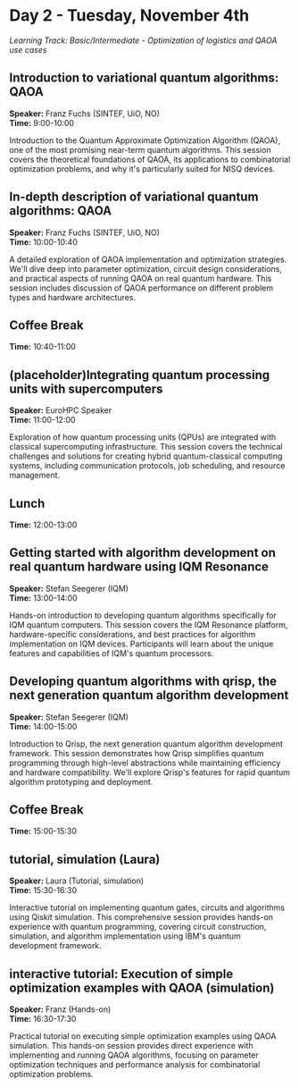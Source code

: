 # Day 2 - Tuesday, November 4th

*Learning Track: Basic/Intermediate - Optimization of logistics and QAOA use cases*

## Introduction to variational quantum algorithms: QAOA
**Speaker:** Franz Fuchs (SINTEF, UiO, NO)  
**Time:** 9:00-10:00

Introduction to the Quantum Approximate Optimization Algorithm (QAOA), one of the most promising near-term quantum algorithms. This session covers the theoretical foundations of QAOA, its applications to combinatorial optimization problems, and why it's particularly suited for NISQ devices.

## In-depth description of variational quantum algorithms: QAOA
**Speaker:** Franz Fuchs (SINTEF, UiO, NO)  
**Time:** 10:00-10:40

A detailed exploration of QAOA implementation and optimization strategies. We'll dive deep into parameter optimization, circuit design considerations, and practical aspects of running QAOA on real quantum hardware. This session includes discussion of QAOA performance on different problem types and hardware architectures.

## Coffee Break
**Time:** 10:40-11:00

## (placeholder)Integrating quantum processing units with supercomputers
**Speaker:** EuroHPC Speaker  
**Time:** 11:00-12:00

Exploration of how quantum processing units (QPUs) are integrated with classical supercomputing infrastructure. This session covers the technical challenges and solutions for creating hybrid quantum-classical computing systems, including communication protocols, job scheduling, and resource management.

## Lunch
**Time:** 12:00-13:00

## Getting started with algorithm development on real quantum hardware using IQM Resonance
**Speaker:** Stefan Seegerer (IQM)  
**Time:** 13:00-14:00

Hands-on introduction to developing quantum algorithms specifically for IQM quantum computers. This session covers the IQM Resonance platform, hardware-specific considerations, and best practices for algorithm implementation on IQM devices. Participants will learn about the unique features and capabilities of IQM's quantum processors.

## Developing quantum algorithms with qrisp, the next generation quantum algorithm development
**Speaker:** Stefan Seegerer (IQM)  
**Time:** 14:00-15:00

Introduction to Qrisp, the next generation quantum algorithm development framework. This session demonstrates how Qrisp simplifies quantum programming through high-level abstractions while maintaining efficiency and hardware compatibility. We'll explore Qrisp's features for rapid quantum algorithm prototyping and deployment.

## Coffee Break
**Time:** 15:00-15:30

## tutorial, simulation (Laura)
**Speaker:** Laura (Tutorial, simulation)  
**Time:** 15:30-16:30

Interactive tutorial on implementing quantum gates, circuits and algorithms using Qiskit simulation. This comprehensive session provides hands-on experience with quantum programming, covering circuit construction, simulation, and algorithm implementation using IBM's quantum development framework.

## interactive tutorial: Execution of simple optimization examples with QAOA (simulation)
**Speaker:** Franz (Hands-on)  
**Time:** 16:30-17:30

Practical tutorial on executing simple optimization examples using QAOA simulation. This hands-on session provides direct experience with implementing and running QAOA algorithms, focusing on parameter optimization techniques and performance analysis for combinatorial optimization problems.